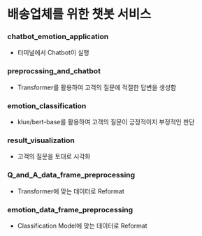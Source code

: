 # 배송업체를 위한 챗봇 서비스
### chatbot_emotion_application
* 터미널에서 Chatbot이 실행

### preprocssing_and_chatbot
* Transformer를 활용하여 고객의 질문에 적절한 답변을 생성함

### emotion_classification
* klue/bert-base를 활용하여 고객의 질문이 긍정적이지 부정적인 판단

### result_visualization
* 고객의 질문을 토대로 시각화

### Q_and_A_data_frame_preprocessing
* Transformer에 맞는 데이터로 Reformat

### emotion_data_frame_preprocessing
* Classification Model에 맞는 데이터로 Reformat
